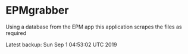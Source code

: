 # EPMgrabber
Using a database from the EPM app this application scrapes the files as required


Latest backup: Sun Sep 1 04:53:02 UTC 2019
